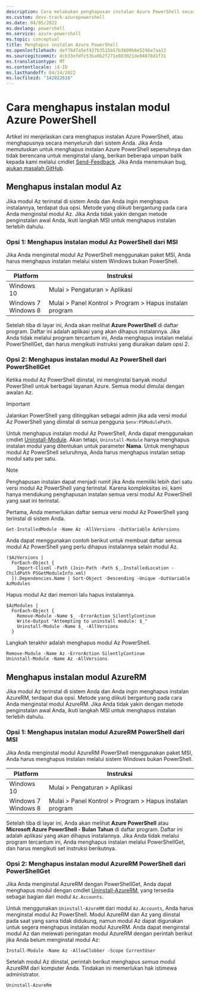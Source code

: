 ```yaml
---
description: Cara melakukan penghapusan instalan Azure PowerShell secara menyeluruh
ms.custom: devx-track-azurepowershell
ms.date: 04/05/2022
ms.devlang: powershell
ms.service: azure-powershell
ms.topic: conceptual
title: Menghapus instalan Azure PowerShell
ms.openlocfilehash: def78d7a5ef427b3515b57b3609b6e5248a7aa12
ms.sourcegitcommit: dcb33efdfc53ba0b2f271e883021de84878d1f31
ms.translationtype: MT
ms.contentlocale: id-ID
ms.lasthandoff: 04/14/2022
ms.locfileid: "142022616"
---
```

# <a name="how-to-uninstall-azure-powershell-modules"></a>Cara menghapus instalan modul Azure PowerShell

Artikel ini menjelaskan cara menghapus instalan Azure PowerShell, atau menghapusnya secara menyeluruh dari sistem Anda.
Jika Anda memutuskan untuk menghapus instalan Azure PowerShell sepenuhnya dan tidak berencana untuk menginstal ulang, berikan beberapa umpan balik kepada kami melalui cmdlet [Send-Feedback](/powershell/module/az.accounts/send-feedback). Jika Anda menemukan bug, [ajukan masalah GitHub](https://github.com/azure/azure-powershell/issues).

## <a name="uninstall-the-az-module"></a>Menghapus instalan modul Az

Jika modul Az terinstal di sistem Anda dan Anda ingin menghapus instalannya, terdapat dua opsi. Metode yang diikuti bergantung pada cara Anda menginstal modul Az. Jika Anda tidak yakin dengan metode penginstalan awal Anda, ikuti langkah MSI untuk menghapus instalan terlebih dahulu.

### <a name="option-1-uninstall-the-az-powershell-module-from-msi"></a>Opsi 1: Menghapus instalan modul Az PowerShell dari MSI

Jika Anda menginstal modul Az PowerShell menggunakan paket MSI, Anda harus menghapus instalan melalui sistem Windows bukan PowerShell.

|         Platform         |                      Instruksi                      |
| ------------------------ | ------------------------------------------------------ |
| Windows 10               | Mulai > Pengaturan > Aplikasi                                |
| Windows 7 </br>Windows 8 | Mulai > Panel Kontrol > Program > Hapus instalan program |

Setelah tiba di layar ini, Anda akan melihat **Azure PowerShell** di daftar program. Daftar ini adalah aplikasi yang akan dihapus instalannya. Jika Anda tidak melalui program tercantum ini, Anda menghapus instalan melalui PowerShellGet, dan harus mengikuti instruksi yang diuraikan dalam opsi 2.

### <a name="option-2-uninstall-the-az-powershell-module-from-powershellget"></a>Opsi 2: Menghapus instalan modul Az PowerShell dari PowerShellGet

Ketika modul Az PowerShell diinstal, ini menginstal banyak modul PowerShell untuk berbagai layanan Azure. Semua modul dimulai dengan awalan Az.

> [!IMPORTANT]
> Jalankan PowerShell yang ditinggikan sebagai admin jika ada versi modul Az PowerShell yang diinstal di semua pengguna `$env:PSModulePath`.

Untuk menghapus instalan modul Az PowerShell, Anda dapat menggunakan cmdlet [Uninstall-Module](/powershell/module/powershellget/uninstall-module). Akan tetapi, `Uninstall-Module` hanya menghapus instalan modul yang ditentukan untuk parameter **Nama**. Untuk menghapus modul Az PowerShell seluruhnya, Anda harus menghapus instalan setiap modul satu per satu.

> [!NOTE]
> Penghapusan instalan dapat menjadi rumit jika Anda memiliki lebih dari satu versi modul Az PowerShell yang terinstal. Karena kompleksitas ini, kami hanya mendukung penghapusan instalan semua versi modul Az PowerShell yang saat ini terinstal.

Pertama, Anda memerlukan daftar semua versi modul Az PowerShell yang terinstal di sistem Anda.

```azurepowershell-interactive
Get-InstalledModule -Name Az -AllVersions -OutVariable AzVersions
```

Anda dapat menggunakan contoh berikut untuk membuat daftar semua modul Az PowerShell yang perlu dihapus instalannya selain modul Az.

```azurepowershell-interactive
($AzVersions |
  ForEach-Object {
    Import-Clixml -Path (Join-Path -Path $_.InstalledLocation -ChildPath PSGetModuleInfo.xml)
  }).Dependencies.Name | Sort-Object -Descending -Unique -OutVariable AzModules
```

Hapus modul Az dari memori lalu hapus instalannya.

```azurepowershell-interactive
$AzModules |
  ForEach-Object {
    Remove-Module -Name $_ -ErrorAction SilentlyContinue
    Write-Output "Attempting to uninstall module: $_"
    Uninstall-Module -Name $_ -AllVersions
  }
```

Langkah terakhir adalah menghapus modul Az PowerShell.

```azurepowershell-interactive
Remove-Module -Name Az -ErrorAction SilentlyContinue
Uninstall-Module -Name Az -AllVersions
```

## <a name="uninstall-the-azurerm-module"></a>Menghapus instalan modul AzureRM

Jika modul Az terinstal di sistem Anda dan Anda ingin menghapus instalan AzureRM, terdapat dua opsi. Metode yang diikuti bergantung pada cara Anda menginstal modul AzureRM. Jika Anda tidak yakin dengan metode penginstalan awal Anda, ikuti langkah MSI untuk menghapus instalan terlebih dahulu.

### <a name="option-1-uninstall-the-azurerm-powershell-module-from-msi"></a>Opsi 1: Menghapus instalan modul AzureRM PowerShell dari MSI

Jika Anda menginstal modul AzureRM PowerShell menggunakan paket MSI, Anda harus menghapus instalan melalui sistem Windows bukan PowerShell.

|         Platform         |                      Instruksi                      |
| ------------------------ | ------------------------------------------------------ |
| Windows 10               | Mulai > Pengaturan > Aplikasi                                |
| Windows 7 </br>Windows 8 | Mulai > Panel Kontrol > Program > Hapus instalan program |

Setelah tiba di layar ini, Anda akan melihat **Azure PowerShell** atau **Microsoft Azure PowerShell - Bulan Tahun** di daftar program. Daftar ini adalah aplikasi yang akan dihapus instalannya. Jika Anda tidak melalui program tercantum ini, Anda menghapus instalan melalui PowerShellGet, dan harus mengikuti set instruksi berikutnya.

### <a name="option-2-uninstall-the-azurerm-powershell-module-from-powershellget"></a>Opsi 2: Menghapus instalan modul AzureRM PowerShell dari PowerShellGet

Jika Anda menginstal AzureRM dengan PowerShellGet, Anda dapat menghapus modul dengan cmdlet [Uninstall-AzureRM](/powershell/module/az.accounts/uninstall-azurerm), yang tersedia sebagai bagian dari modul `Az.Accounts`.

Untuk menggunakan `Uninstall-AzureRM` dari modul `Az.Accounts`, Anda harus menginstal modul Az PowerShell. Modul AzureRM dan Az yang diinstal pada saat yang sama tidak didukung, namun modul Az dapat digunakan untuk segera menghapus instalan modul AzureRM. Anda dapat menginstal modul Az dan melewati peringatan modul AzureRM dengan perintah berikut jika Anda belum menginstal modul Az:

```powershell-interactive
Install-Module -Name Az -AllowClobber -Scope CurrentUser
```

Setelah modul Az diinstal, perintah berikut menghapus _semua_ modul AzureRM dari komputer Anda. Tindakan ini memerlukan hak istimewa administrator.

```powershell-interactive
Uninstall-AzureRm
```
